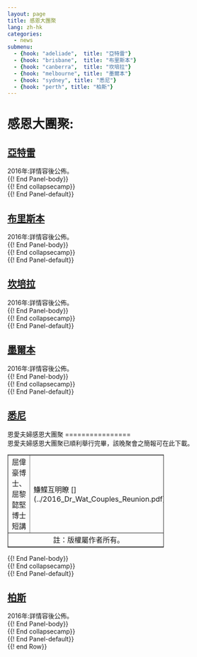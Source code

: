 ```yaml
---
layout: page
title: 感恩大團聚 
lang: zh-hk
categories: 
  - news
submenu:
  - {hook: "adeliade",  title: "亞特雷"}
  - {hook: "brisbane",  title: "布里斯本"}
  - {hook: "canberra",  title: "坎培拉"} 
  - {hook: "melbourne", title: "墨爾本"}
  - {hook: "sydney", title: "悉尼"}
  - {hook: "perth", title: "柏斯"}
---
```

  
感恩大團聚:  
============
<div class="panel-group" id="m-panel">
<div class="panel panel-default">
<div class="panel-heading">
<div class="panel-title">
<a name="adeliade" data-toggle="collapse" data-parent="#m-panel"
href="#adeliadeinfo"><h2>亞特雷</h2></a>
</div>
</div>
<div id="adeliadeinfo" class="collapse">
<div class="panel-body">
2016年:詳情容後公佈。
</div> {{! End Panel-body}}
</div> {{! End collapsecamp}}
</div> {{! End Panel-default}}
<div class="panel panel-default">
<div class="panel-heading">
<div class="panel-title">
<a name="brisbane" data-toggle="collapse" data-parent="#m-panel"
href="#brisbaneinfo"><h2>布里斯本</h2></a>
</div>
</div>
<div id="brisbaneinfo" class="collapse">
<div class="panel-body">
2016年:詳情容後公佈。
</div> {{! End Panel-body}}
</div> {{! End collapsecamp}}
</div> {{! End Panel-default}}
<div class="panel panel-default">
<div class="panel-heading">
<div class="panel-title">
<a name="canberra" data-toggle="collapse" data-parent="#m-panel"
href="#canberrainfo"><h2>坎培拉</h2></a>
</div>
</div>
<div id="canberrainfo" class="collapse">
<div class="panel-body">
2016年:詳情容後公佈。
</div> {{! End Panel-body}}
</div> {{! End collapsecamp}}
</div> {{! End Panel-default}}
<div class="panel panel-default">
<div class="panel-heading">
<div class="panel-title">
<a name="melbourne" data-toggle="collapse" data-parent="#m-panel"
href="#melbourneinfo"><h2>墨爾本</h2></a>
</div>
</div>
<div id="melbourneinfo" class="collapse">
<div class="panel-body">
2016年:詳情容後公佈。
</div> {{! End Panel-body}}
</div> {{! End collapsecamp}}
</div> {{! End Panel-default}}
<div class="panel panel-default">
<div class="panel-heading">
<div class="panel-title">
<a name="sydney" data-toggle="collapse" data-parent="#m-panel"
href="#sydneyinfo"><h2>悉尼</h2></a>
</div>
</div>
<div id="sydneyinfo" class="collapse">
<div class="panel-body">
恩愛夫婦感恩大團聚
================
<br>
恩愛夫婦感恩大團聚已順利舉行完畢，該晚聚會之簡報可在此下載。
<br>
<table style="text-align: left; width: 70%;" border="1"
 cellpadding="5" cellspacing="0">
  <tbody>
	<tr>
		<td align="center">屈偉豪博士、屈黎懿堅博士短講</td>
		<td>鰜鰈互明瞭 [<span class="glyphicon glyphicon-picture"></span>](../2016_Dr_Wat_Couples_Reunion.pdf)</span></td>
	</tr>
	<tr>
		<td colspan="2"  align="center">註：版權屬作者所有。</td>
	</tr>
  </tbody>
</table>
</div> {{! End Panel-body}}
</div> {{! End collapsecamp}}
</div> {{! End Panel-default}}
<div class="panel panel-default">
<div class="panel-heading">
<div class="panel-title">
<a name="perth" data-toggle="collapse" data-parent="#m-panel"
href="#perthinfo"><h2>柏斯</h2></a>
</div>
</div>
<div id="perthinfo" class="collapse">
<div class="panel-body">
2016年:詳情容後公佈。
</div> {{! End Panel-body}}
</div> {{! End collapsecamp}}
</div> {{! End Panel-default}}
</div> {{! end Row}}  


